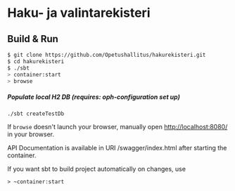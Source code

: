 # Haku- ja valintarekisteri #

## Build & Run ##

```sh
$ git clone https://github.com/Opetushallitus/hakurekisteri.git
$ cd hakurekisteri
$ ./sbt
> container:start
> browse
```

##### Populate local H2 DB (requires: oph-configuration set up)
```
./sbt createTestDb
```

If `browse` doesn't launch your browser, manually open [http://localhost:8080/](http://localhost:8080/) in your browser.

API Documentation is available in URI /swagger/index.html after starting the container.

If you want sbt to build project automatically on changes, use

```
> ~container:start
```

